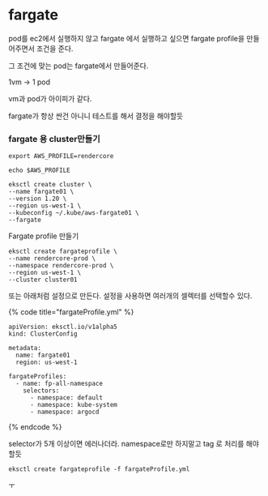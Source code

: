 # fargate

pod를 ec2에서 실행하지 않고 fargate 에서 실행하고 싶으면 fargate profile을 만들어주면서 조건을 준다. 

그 조건에 맞는 pod는 fargate에서 만들어준다.  

1vm -&gt; 1 pod 

vm과 pod가 아이피가 같다. 

fargate가 항상 싼건 아니니 테스트를 해서 결정을 해야할듯  

### fargate 용 cluster만들기

```text
export AWS_PROFILE=rendercore

echo $AWS_PROFILE

eksctl create cluster \
--name fargate01 \
--version 1.20 \
--region us-west-1 \
--kubeconfig ~/.kube/aws-fargate01 \
--fargate
```

Fargate profile 만들기

```text
eksctl create fargateprofile \
--name rendercore-prod \
--namespace rendercore-prod \
--region us-west-1 \
--cluster cluster01
```

또는 아래처럼 설정으로 만든다. 설정을 사용하면 여러개의 셀렉터를 선택할수 있다.

{% code title="fargateProfile.yml" %}
```text
apiVersion: eksctl.io/v1alpha5
kind: ClusterConfig

metadata:
  name: fargate01
  region: us-west-1

fargateProfiles:
  - name: fp-all-namespace
    selectors:
      - namespace: default
      - namespace: kube-system
      - namespace: argocd
```
{% endcode %}

selector가 5개 이상이면 에러나더라. namespace로만 하지말고  tag 로 처리를 해야할듯

```text
eksctl create fargateprofile -f fargateProfile.yml
```

ㅜ

